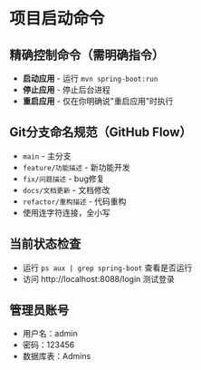 # 项目启动命令

## 精确控制命令（需明确指令）
- **启动应用** - 运行 `mvn spring-boot:run`
- **停止应用** - 停止后台进程
- **重启应用** - 仅在你明确说"重启应用"时执行

## Git分支命名规范（GitHub Flow）
- `main` - 主分支
- `feature/功能描述` - 新功能开发
- `fix/问题描述` - bug修复
- `docs/文档更新` - 文档修改
- `refactor/重构描述` - 代码重构
- 使用连字符连接，全小写

## 当前状态检查
- 运行 `ps aux | grep spring-boot` 查看是否运行
- 访问 http://localhost:8088/login 测试登录

## 管理员账号
- 用户名：admin
- 密码：123456
- 数据库表：Admins